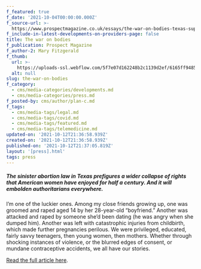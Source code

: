 ```yaml
---
f_featured: true
f_date: '2021-10-04T00:00:00.000Z'
f_source-url: >-
  https://www.prospectmagazine.co.uk/essays/the-war-on-bodies-texas-supreme-court-united-states-abortion
f_include-in-latest-developments-on-providers-page: false
title: The war on bodies
f_publication: Prospect Magazine
f_author-2: Mary Fitzgerald
f_thumb:
  url: >-
    https://uploads-ssl.webflow.com/5f7e07d162248b2c1139d2ef/6165ff94855ec053fbad66fb_Fitzgerald_header.jpg
  alt: null
slug: the-war-on-bodies
f_category:
  - cms/media-categories/developments.md
  - cms/media-categories/press.md
f_posted-by: cms/author/plan-c.md
f_tags:
  - cms/media-tags/legal.md
  - cms/media-tags/covid.md
  - cms/media-tags/featured.md
  - cms/media-tags/telemedicine.md
updated-on: '2021-10-12T21:36:58.939Z'
created-on: '2021-10-12T21:36:58.939Z'
published-on: '2021-10-12T21:37:05.819Z'
layout: '[press].html'
tags: press
---
```


##### The sinister abortion law in Texas prefigures a wider collapse of rights that American women have enjoyed for half a century. And it will embolden authoritarians everywhere.

I’m one of the luckier ones. Among my close friends growing up, one was groomed and raped aged 14 by her 28-year-old “boyfriend.” Another was attacked and raped by someone she’d been dating (he was angry when she dumped him). Another was left with catastrophic injuries from childbirth, which made further pregnancies perilous. We were privileged, educated, fairly savvy teenagers, then young women, then mothers. Whether through shocking instances of violence, or the blurred edges of consent, or mundane contraceptive accidents, we all have our stories.

[Read the full article here](https://www.prospectmagazine.co.uk/essays/the-war-on-bodies-texas-supreme-court-united-states-abortion).

